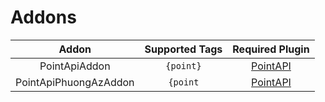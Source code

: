 # Addons
|Addon|Supported Tags|Required Plugin|
|:--:|:--:|:--:|
|PointApiAddon|`{point}`|[PointAPI](https://https://github.com/LamPocketVN/PointAPI)|
|PointApiPhuongAzAddon|`{point`|[PointAPI](https://https://github.com/phuongaz/PointAPI)|
